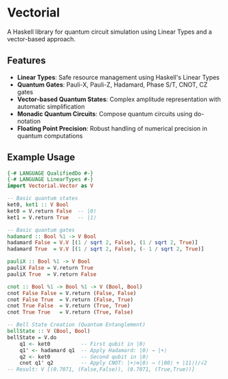 # Vectorial

A Haskell library for quantum circuit simulation using Linear Types and a vector-based approach.

## Features

- **Linear Types**: Safe resource management using Haskell's Linear Types
- **Quantum Gates**: Pauli-X, Pauli-Z, Hadamard, Phase S/T, CNOT, CZ gates
- **Vector-based Quantum States**: Complex amplitude representation with automatic simplification
- **Monadic Quantum Circuits**: Compose quantum circuits using do-notation
- **Floating Point Precision**: Robust handling of numerical precision in quantum computations

## Example Usage

```haskell
{-# LANGUAGE QualifiedDo #-}
{-# LANGUAGE LinearTypes #-}
import Vectorial.Vector as V

-- Basic quantum states
ket0, ket1 :: V Bool
ket0 = V.return False  -- |0⟩
ket1 = V.return True   -- |1⟩

-- Basic quantum gates
hadamard :: Bool %1 -> V Bool
hadamard False = V.V [(1 / sqrt 2, False), (1 / sqrt 2, True)]
hadamard True  = V.V [(1 / sqrt 2, False), (- 1 / sqrt 2, True)]

pauliX :: Bool %1 -> V Bool
pauliX False = V.return True
pauliX True  = V.return False

cnot :: Bool %1 -> Bool %1 -> V (Bool, Bool)
cnot False False = V.return (False, False)
cnot False True  = V.return (False, True)
cnot True False  = V.return (True, True)
cnot True True   = V.return (True, False)

-- Bell State Creation (Quantum Entanglement)
bellState :: V (Bool, Bool)
bellState = V.do
    q1 <- ket0          -- First qubit in |0⟩
    q1' <- hadamard q1  -- Apply Hadamard: |0⟩ → |+⟩
    q2 <- ket0          -- Second qubit in |0⟩
    cnot q1' q2         -- Apply CNOT: |+⟩⊗|0⟩ → (|00⟩ + |11⟩)/√2
-- Result: V [(0.7071, (False,False)), (0.7071, (True,True))]

```

